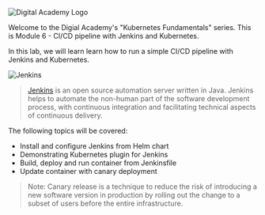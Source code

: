 ![Digital Academy Logo](/sylus/courses/kubernetes-fundamentals-2/module-6/assets/digital-academy-logo.png)

Welcome to the Digial Academy's "Kubernetes Fundamentals" series. This is Module 6 - CI/CD pipeline with Jenkins and Kubernetes.

In this lab, we will learn learn how to run a simple CI/CD pipeline with Jenkins and Kubernetes.

![Jenkins](/sylus/courses/kubernetes-fundamentals-2/module-6/assets/jenkins.png)

> [Jenkins]("https://en.wikipedia.org/wiki/Jenkins_%28software%28") is an open source automation server written in Java. Jenkins helps to automate the non-human part of the software development process, with continuous integration and facilitating technical aspects of continuous delivery.

The following topics will be covered:

- Install and configure Jenkins from Helm chart
- Demonstrating Kubernetes plugin for Jenkins
- Build, deploy and run container from Jenkinsfile
- Update container with canary deployment

> Note: Canary release is a technique to reduce the risk of introducing a new software version in production by rolling out the change to a subset of users before the entire infrastructure.
